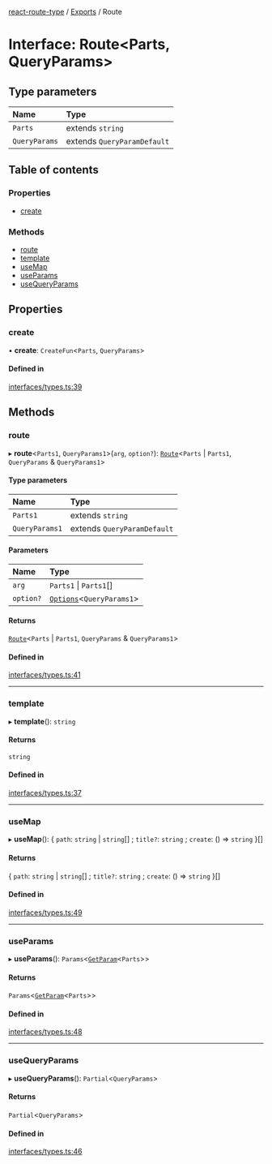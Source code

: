 [react-route-type](../README.md) / [Exports](../modules.md) / Route

# Interface: Route<Parts, QueryParams\>

## Type parameters

| Name | Type |
| :------ | :------ |
| `Parts` | extends `string` |
| `QueryParams` | extends `QueryParamDefault` |

## Table of contents

### Properties

- [create](Route.md#create)

### Methods

- [route](Route.md#route)
- [template](Route.md#template)
- [useMap](Route.md#usemap)
- [useParams](Route.md#useparams)
- [useQueryParams](Route.md#usequeryparams)

## Properties

### create

• **create**: `CreateFun`<`Parts`, `QueryParams`\>

#### Defined in

[interfaces/types.ts:39](https://github.com/hosseinmd/react-route-type/blob/9f75145/src/interfaces/types.ts#L39)

## Methods

### route

▸ **route**<`Parts1`, `QueryParams1`\>(`arg`, `option?`): [`Route`](Route.md)<`Parts` \| `Parts1`, `QueryParams` & `QueryParams1`\>

#### Type parameters

| Name | Type |
| :------ | :------ |
| `Parts1` | extends `string` |
| `QueryParams1` | extends `QueryParamDefault` |

#### Parameters

| Name | Type |
| :------ | :------ |
| `arg` | `Parts1` \| `Parts1`[] |
| `option?` | [`Options`](Options.md)<`QueryParams1`\> |

#### Returns

[`Route`](Route.md)<`Parts` \| `Parts1`, `QueryParams` & `QueryParams1`\>

#### Defined in

[interfaces/types.ts:41](https://github.com/hosseinmd/react-route-type/blob/9f75145/src/interfaces/types.ts#L41)

___

### template

▸ **template**(): `string`

#### Returns

`string`

#### Defined in

[interfaces/types.ts:37](https://github.com/hosseinmd/react-route-type/blob/9f75145/src/interfaces/types.ts#L37)

___

### useMap

▸ **useMap**(): { `path`: `string` \| `string`[] ; `title?`: `string` ; `create`: () => `string`  }[]

#### Returns

{ `path`: `string` \| `string`[] ; `title?`: `string` ; `create`: () => `string`  }[]

#### Defined in

[interfaces/types.ts:49](https://github.com/hosseinmd/react-route-type/blob/9f75145/src/interfaces/types.ts#L49)

___

### useParams

▸ **useParams**(): `Params`<[`GetParam`](../modules.md#getparam)<`Parts`\>\>

#### Returns

`Params`<[`GetParam`](../modules.md#getparam)<`Parts`\>\>

#### Defined in

[interfaces/types.ts:48](https://github.com/hosseinmd/react-route-type/blob/9f75145/src/interfaces/types.ts#L48)

___

### useQueryParams

▸ **useQueryParams**(): `Partial`<`QueryParams`\>

#### Returns

`Partial`<`QueryParams`\>

#### Defined in

[interfaces/types.ts:46](https://github.com/hosseinmd/react-route-type/blob/9f75145/src/interfaces/types.ts#L46)
